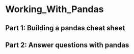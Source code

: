 # Working_With_Pandas
## Part 1: Building a pandas cheat sheet
## Part 2: Answer questions with pandas
